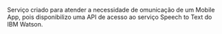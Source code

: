 Serviço criado para atender a necessidade de omunicação de um Mobile App, pois disponibilizo uma API de acesso ao serviço Speech to Text do IBM Watson.
